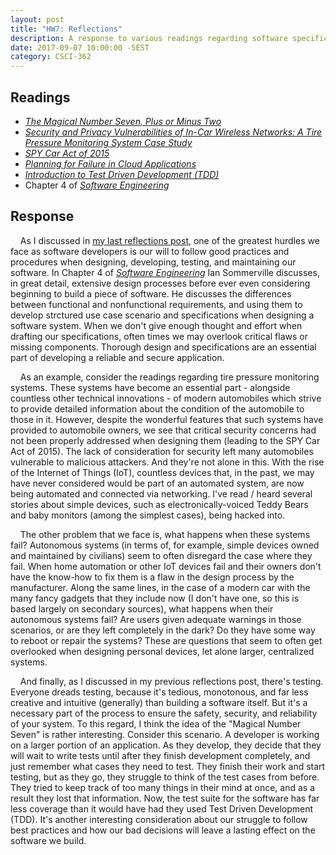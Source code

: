 ```yaml
---
layout: post
title: "HW7: Reflections"
description: A response to various readings regarding software specifications and testing.
date: 2017-09-07 10:00:00 -5EST
category: CSCI-362
---
```


## Readings
* <a href="https://en.wikipedia.org/wiki/The_Magical_Number_Seven,_Plus_or_Minus_Two" target="_blank"><em>The Magical Number Seven, Plus or Minus Two</em></a>
* <a href="http://stono.cs.cofc.edu/~bowring/classes/csci%20362/docs/rfid-tire-pressure-2010-002-tpms.pdf" target="_blank"><em>Security and Privacy Vulnerabilities of In-Car Wireless Networks: A Tire Pressure Monitoring System Case Study</em></a>
* <a href="https://www.markey.senate.gov/imo/media/doc/SPY%20Car%20legislation.pdf" target="_blank"><em>SPY Car Act of 2015</em></a>
* <a href="https://www.simple-talk.com/cloud/development/planning-for-failure-in-cloud-applications/" target="_blank"><em>Planning for Failure in Cloud Applications</em></a>
* <a href="http://www.agiledata.org/essays/tdd.html" target="_blank"><em>Introduction to Test Driven Development (TDD)</em></a>
* Chapter 4 of <a href="http://iansommerville.com/software-engineering-book/" target="_blank"><em>Software Engineering</em></a>

## Response
&nbsp;&nbsp;&nbsp;&nbsp;As I discussed in <a href="/projects/csci-362/2017/09/04/hw5.html" target="_blank">my last reflections post</a>, one of the greatest hurdles we face as software developers is our will to follow good practices and procedures when designing, developing, testing, and maintaining our software. In Chapter 4 of <a href="http://iansommerville.com/software-engineering-book/" target="_blank"><em>Software Engineering</em></a> Ian Sommerville discusses, in great detail, extensive design processes before ever even considering beginning to build a piece of software. He discusses the differences between functional and nonfunctional requirements, and using them to develop strctured use case scenario and specifications when designing a software system. When we don't give enough thought and effort when drafting our specifications, often times we may overlook critical flaws or missing components. Thorough design and specifications are an essential part of developing a reliable and secure application.

&nbsp;&nbsp;&nbsp;&nbsp;As an example, consider the readings regarding tire pressure monitoring systems. These systems have become an essential part - alongside countless other technical innovations - of modern automobiles which strive to provide detailed information about the condition of the automobile to those in it. However, despite the wonderful features that such systems have provided to automobile owners, we see that critical security concerns had not been properly addressed when designing them (leading to the SPY Car Act of 2015). The lack of consideration for security left many automobiles vulnerable to malicious attackers. And they're not alone in this. With the rise of the Internet of Things (IoT), countless devices that, in the past, we may have never considered would be part of an automated system, are now being automated and connected via networking. I've read / heard several stories about simple devices, such as electronically-voiced Teddy Bears and baby monitors (among the simplest cases), being hacked into.

&nbsp;&nbsp;&nbsp;&nbsp;The other problem that we face is, what happens when these systems fail? Autonomous systems (in terms of, for example, simple devices owned and maintained by civilians) seem to often disregard the case where they fail. When home automation or other IoT devices fail and their owners don't have the know-how to fix them is a flaw in the design process by the manufacturer. Along the same lines, in the case of a modern car with the many fancy gadgets that they include now (I don't have one, so this is based largely on secondary sources), what happens when their autonomous systems fail? Are users given adequate warnings in those scenarios, or are they left completely in the dark? Do they have some way to reboot or repair the systems? These are questions that seem to often get overlooked when designing personal devices, let alone larger, centralized systems.

&nbsp;&nbsp;&nbsp;&nbsp;And finally, as I discussed in my previous reflections post, there's testing. Everyone dreads testing, because it's tedious, monotonous, and far less creative and intuitive (generally) than building a software itself. But it's a necessary part of the process to ensure the safety, security, and reliability of your system. To this regard, I think the idea of the "Magical Number Seven" is rather interesting. Consider this scenario. A developer is working on a larger portion of an application. As they develop, they decide that they will wait to write tests until after they finish development completely, and just remember what cases they need to test. They finish their work and start testing, but as they go, they struggle to think of the test cases from before. They tried to keep track of too many things in their mind at once, and as a result they lost that information. Now, the test suite for the software has far less coverage than it would have had they used Test Driven Development (TDD). It's another interesting consideration about our struggle to follow best practices and how our bad decisions will leave a lasting effect on the software we build.
